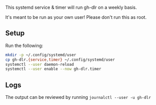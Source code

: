 This systemd service & timer will run gh-dlr on a weekly basis.

It's meant to be run as your own user! Please don't run this as root.

Setup
-----
Run the following:
```sh
mkdir -p ~/.config/systemd/user
cp gh-dlr.{service,timer} ~/.config/systemd/user
systemctl --user daemon-reload
systemctl --user enable --now gh-dlr.timer
```

Logs
----
The output can be reviewed by running `journalctl --user -u gh-dlr`

